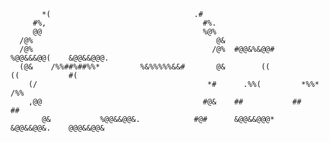 <!--
# Nuxt 3 Minimal Starter

Look at the [Nuxt 3 documentation](https://nuxt.com/docs/getting-started/introduction) to learn more.

## Setup

Make sure to install the dependencies:

```bash
# npm
npm install

# pnpm
pnpm install

# yarn
yarn install

# bun
bun install
```

## Development Server

Start the development server on `http://localhost:3000`:

```bash
# npm
npm run dev

# pnpm
pnpm run dev

# yarn
yarn dev

# bun
bun run dev
```

## Production

Build the application for production:

```bash
# npm
npm run build

# pnpm
pnpm run build

# yarn
yarn build

# bun
bun run build
```

Locally preview production build:

```bash
# npm
npm run preview

# pnpm
pnpm run preview

# yarn
yarn preview

# bun
bun run preview
```

Check out the [deployment documentation](https://nuxt.com/docs/getting-started/deployment) for more information.
-->
```
       *(                                .#                                           
     #%,                                   #%.                                        
     @@                                    %@%                                        
  /@%                                         @&                                      
  /@%                                        /@%  #@@&%&@@#    %@@&&&@@(    &@@&&@@@. 
  (@&    /%%##%##%%*         %&%%%%%&&#       @&        ((           ((           #(  
    (/                                      *#      .%%(         *%%*         /%%     
    ,@@                                    #@&    ##           ##           ##        
       @&           %@@&&@@&.            #@#      &@@&&@@@*    &@@&&@@&.    @@@&&@@&
```